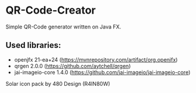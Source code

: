 # QR-Code-Creator
Simple QR-Code generator written on Java FX.
## Used libraries:
- openjfx 21-ea+24 (https://mvnrepository.com/artifact/org.openjfx)
- qrgen 2.0.0 (https://github.com/aytchell/qrgen)
- jai-imageio-core 1.4.0 (https://github.com/jai-imageio/jai-imageio-core)

Solar icon pack by 480 Design (R4IN80W)
